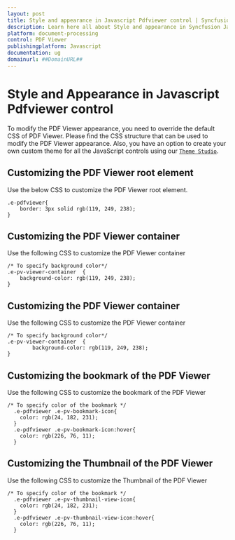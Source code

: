 ```yaml
---
layout: post
title: Style and appearance in Javascript Pdfviewer control | Syncfusion
description: Learn here all about Style and appearance in Syncfusion Javascript Pdfviewer control of Syncfusion Essential JS 2 and more.
platform: document-processing
control: PDF Viewer
publishingplatform: Javascript
documentation: ug
domainurl: ##DomainURL##
---
```


# Style and Appearance in Javascript Pdfviewer control

To modify the PDF Viewer appearance, you need to override the default CSS of PDF Viewer. Please find the CSS structure that can be used to modify the PDF Viewer appearance. Also, you have an option to create your own custom theme for all the JavaScript controls using our [`Theme Studio`](https://ej2.syncfusion.com/themestudio/?theme=material).

## Customizing the PDF Viewer root element

Use the below CSS to customize the PDF Viewer root element.

```
.e-pdfviewer{
    border: 3px solid rgb(119, 249, 238);
}
```
## Customizing the PDF Viewer container

Use the following CSS to customize the PDF Viewer container

```
/* To specify background color*/
.e-pv-viewer-container  {
    background-color: rgb(119, 249, 238);
}
```
## Customizing the PDF Viewer container

Use the following CSS to customize the PDF Viewer container

```
/* To specify background color*/
.e-pv-viewer-container  {
        background-color: rgb(119, 249, 238);
}
```

## Customizing the bookmark of the PDF Viewer

Use the following CSS to customize the bookmark of the PDF Viewer

```
/* To specify color of the bookmark */
  .e-pdfviewer .e-pv-bookmark-icon{
    color: rgb(24, 182, 231);
  }
  .e-pdfviewer .e-pv-bookmark-icon:hover{
    color: rgb(226, 76, 11);
  }

```
## Customizing the Thumbnail of the PDF Viewer

Use the following CSS to customize the Thumbnail of the PDF Viewer

```
/* To specify color of the bookmark */
  .e-pdfviewer .e-pv-thumbnail-view-icon{
    color: rgb(24, 182, 231);
  }
  .e-pdfviewer .e-pv-thumbnail-view-icon:hover{
    color: rgb(226, 76, 11);
  }

```